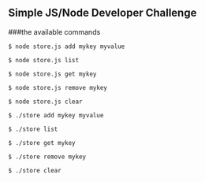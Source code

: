 ## Simple JS/Node Developer Challenge

###the available commands

`$ node store.js add mykey myvalue`

`$ node store.js list`

`$ node store.js get mykey`

`$ node store.js remove mykey`

`$ node store.js clear`

`$ ./store add mykey myvalue`

`$ ./store list`

`$ ./store get mykey`

`$ ./store remove mykey`

`$ ./store clear` 

